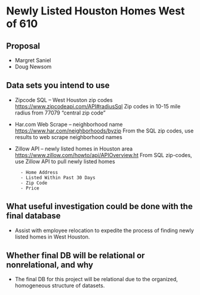 
# Newly Listed Houston Homes West of 610

## Proposal
        
* Margret Saniel 
* Doug Newsom

## Data sets you intend to use

- Zipcode SQL – West Houston zip codes
        https://www.zipcodeapi.com/API#radiusSql
        Zip codes in 10-15 mile radius from 77079 “central zip code”

- Har.com Web Scrape – neighborhood name 
        https://www.har.com/neighborhoods/byzip
        From the SQL zip codes, use results to web scrape neighborhood names

- Zillow API – newly listed homes in Houston area
        https://www.zillow.com/howto/api/APIOverview.ht
        From SQL zip-codes, use Zillow API to pull newly listed homes
        
        - Home Address
        - Listed Within Past 30 Days
        - Zip Code
        - Price

## What useful investigation could be done with the final database

* Assist with employee relocation to expedite the process of finding newly listed homes in West Houston.


## Whether final DB will be relational or nonrelational, and why

* The final DB for this project will be relational due to the organized, homogeneous structure of datasets. 
